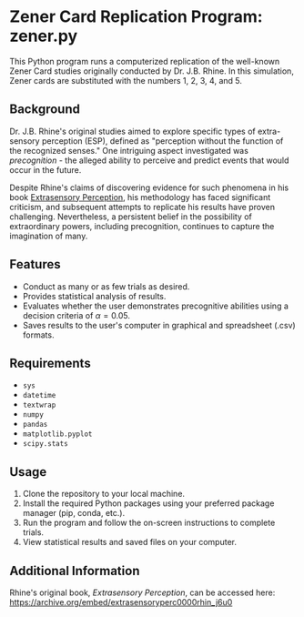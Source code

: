 # Zener Card Replication Program: zener.py

This Python program runs a computerized replication of the well-known Zener Card studies originally conducted by Dr. J.B. Rhine. In this simulation, Zener cards are substituted with the numbers 1, 2, 3, 4, and 5.

## Background

Dr. J.B. Rhine's original studies aimed to explore specific types of extra-sensory perception (ESP), defined as "perception without the function of the recognized senses." One intriguing aspect investigated was *precognition* - the alleged ability to perceive and predict events that would occur in the future.

Despite Rhine's claims of discovering evidence for such phenomena in his book [Extrasensory Perception](https://archive.org/embed/extrasensoryperc0000rhin_j6u0), his methodology has faced significant criticism, and subsequent attempts to replicate his results have proven challenging. Nevertheless, a persistent belief in the possibility of extraordinary powers, including precognition, continues to capture the imagination of many.

## Features
- Conduct as many or as few trials as desired.
- Provides statistical analysis of results.
- Evaluates whether the user demonstrates precognitive abilities using a decision criteria of $\alpha = 0.05$.
- Saves results to the user's computer in graphical and spreadsheet (.csv) formats.

## Requirements
- `sys`
- `datetime`
- `textwrap`
- `numpy`
- `pandas`
- `matplotlib.pyplot`
- `scipy.stats`

## Usage
1. Clone the repository to your local machine.
2. Install the required Python packages using your preferred package manager (pip, conda, etc.).
3. Run the program and follow the on-screen instructions to complete trials.
4. View statistical results and saved files on your computer.

## Additional Information
Rhine's original book, *Extrasensory Perception*, can be accessed here: https://archive.org/embed/extrasensoryperc0000rhin_j6u0
